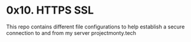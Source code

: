 # 0x10. HTTPS SSL
This repo contains different file configurations to help establish
a secure connection to and from my server projectmonty.tech